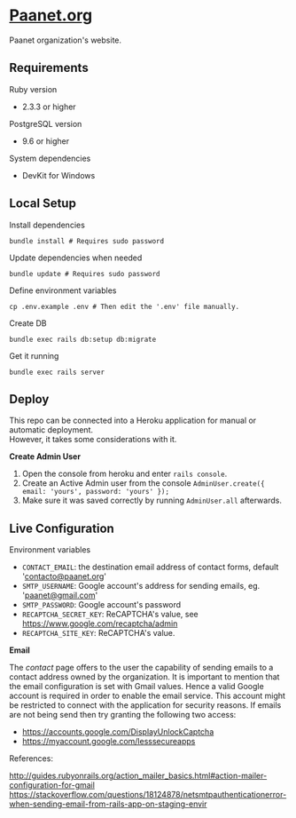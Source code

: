 # [Paanet.org](http://www.paanet.org)

Paanet organization's website.

## Requirements

Ruby version

 - 2.3.3 or higher

PostgreSQL version

 -  9.6 or higher

System dependencies

 - DevKit for Windows

## Local Setup

Install dependencies

    bundle install # Requires sudo password
    
Update dependencies when needed

    bundle update # Requires sudo password

Define environment variables

    cp .env.example .env # Then edit the '.env' file manually.

Create DB

    bundle exec rails db:setup db:migrate

Get it running

    bundle exec rails server

## Deploy

This repo can be connected into a Heroku application for manual or automatic deployment.  
However, it takes some considerations with it.

__Create Admin User__

 1. Open the console from heroku and enter `rails console`.
 2. Create an Active Admin user from the console `AdminUser.create({ email: 'yours', password: 'yours' });`
 3. Make sure it was saved correctly by running `AdminUser.all` afterwards.

## Live Configuration

Environment variables

 - `CONTACT_EMAIL`: the destination email address of contact forms, default 'contacto@paanet.org'
 - `SMTP_USERNAME`: Google account's address for sending emails, eg. 'paanet@gmail.com'
 - `SMTP_PASSWORD`: Google account's password
 - `RECAPTCHA_SECRET_KEY`: ReCAPTCHA's value, see https://www.google.com/recaptcha/admin
 - `RECAPTCHA_SITE_KEY`: ReCAPTCHA's value.

__Email__

The _contact_ page offers to the user the capability of sending emails to a contact address owned by the organization.
It is important to mention that the email configuration is set with Gmail values.
Hence a valid Google account is required in order to enable the email service.
This account might be restricted to connect with the application for security reasons.
If emails are not being send then try granting the following two access:

 - https://accounts.google.com/DisplayUnlockCaptcha
 - https://myaccount.google.com/lesssecureapps

References:

http://guides.rubyonrails.org/action_mailer_basics.html#action-mailer-configuration-for-gmail
https://stackoverflow.com/questions/18124878/netsmtpauthenticationerror-when-sending-email-from-rails-app-on-staging-envir
